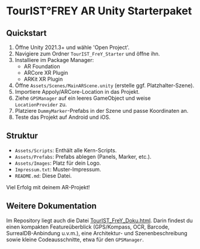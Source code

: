 # TourIST°FREY AR Unity Starterpaket

## Quickstart

1. Öffne Unity 2021.3+ und wähle 'Open Project'.
2. Navigiere zum Ordner `TourIST_FreY_Starter` und öffne ihn.
3. Installiere im Package Manager:
   - AR Foundation
   - ARCore XR Plugin
   - ARKit XR Plugin
4. Öffne `Assets/Scenes/MainARScene.unity` (erstelle ggf. Platzhalter-Szene).
5. Importiere Appoly/ARCore-Location in das Projekt.
6. Ziehe `GPSManager` auf ein leeres GameObject und weise `LocationProvider` zu.
7. Platziere `DummyMarker`-Prefabs in der Szene und passe Koordinaten an.
8. Teste das Projekt auf Android und iOS.

## Struktur

- `Assets/Scripts`: Enthält alle Kern-Scripts.
- `Assets/Prefabs`: Prefabs ablegen (Panels, Marker, etc.).
- `Assets/Images`: Platz für dein Logo.
- `Impressum.txt`: Muster-Impressum.
- `README.md`: Diese Datei.

Viel Erfolg mit deinem AR-Projekt!

## Weitere Dokumentation

Im Repository liegt auch die Datei [TourIST_FreY_Doku.html](TourIST_FreY_Doku.html). Darin
findest du einen kompakten Featureüberblick (GPS/Kompass, OCR, Barcode,
SurrealDB-Anbindung u.v.m.), eine Architektur- und Szenenbeschreibung sowie
kleine Codeausschnitte, etwa für den `GPSManager`.
